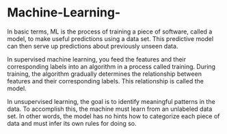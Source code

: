 # Machine-Learning-

In basic terms, ML is the process of training a piece of software, called a model, to make useful predictions using a data set. 
This predictive model can then serve up predictions about previously unseen data.

In supervised machine learning, you feed the features and their corresponding labels into an algorithm in a process called training. 
During training, the algorithm gradually determines the relationship between features and their corresponding labels. 
This relationship is called the model.

In unsupervised learning, the goal is to identify meaningful patterns in the data. 
To accomplish this, the machine must learn from an unlabeled data set. 
In other words, the model has no hints how to categorize each piece of data and must infer its own rules for doing so.



